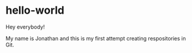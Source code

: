 # hello-world

Hey everybody! 

My name is Jonathan and this is my first attempt creating respositories in Git.
